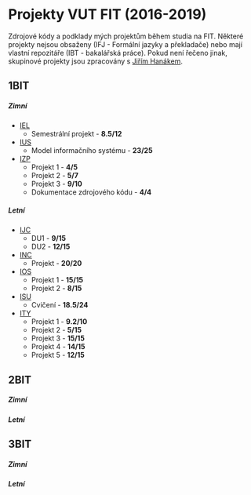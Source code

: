 # Projekty VUT FIT (2016-2019)
Zdrojové kódy a podklady mých projektům během studia na FIT. Některé projekty nejsou obsaženy (IFJ - Formální jazyky a překladače) nebo mají vlastní repozitáře (IBT - bakalářská práce). Pokud není řečeno jinak, skupinové projekty jsou zpracovány s  [Jiřím Hanákem](https://github.com/Contrix).
## 1BIT
##### Zimní
* [IEL](https://github.com/matejMitas/VUT_FIT_BIT/tree/master/1BIT/zimn%C3%AD/IEL)
  * Semestrální projekt - **8.5/12**
* [IUS](https://github.com/matejMitas/VUT_FIT_BIT/tree/master/1BIT/zimn%C3%AD/IUS)
  * Model informačního systému - **23/25**
* [IZP](https://github.com/matejMitas/VUT_FIT_BIT/tree/master/1BIT/zimn%C3%AD/IZP)
  * Projekt 1 - **4/5**
  * Projekt 2 - **5/7**
  * Projekt 3 - **9/10**
  * Dokumentace zdrojového kódu - **4/4**
##### Letní
* [IJC](https://github.com/matejMitas/VUT_FIT_BIT/tree/master/1BIT/letn%C3%AD/IJC)
  * DU1 - **9/15**
  * DU2 - **12/15** 
* [INC](https://github.com/matejMitas/VUT_FIT_BIT/tree/master/1BIT/letn%C3%AD/INC)
  * Projekt - **20/20**
* [IOS](https://github.com/matejMitas/VUT_FIT_BIT/tree/master/1BIT/letn%C3%AD/IOS)
  * Projekt 1 - **15/15**
  * Projekt 2 - **8/15**
* [ISU](https://github.com/matejMitas/VUT_FIT_BIT/tree/master/1BIT/letn%C3%AD/ISU)
  * Cvičení - **18.5/24**
* [ITY](https://github.com/matejMitas/VUT_FIT_BIT/tree/master/1BIT/letn%C3%AD/ITY)
  * Projekt 1 - **9.2/10**
  * Projekt 2 - **5/15**
  * Projekt 3 - **15/15**
  * Projekt 4 - **14/15**
  * Projekt 5 - **12/15**



## 2BIT
##### Zimní
##### Letní

## 3BIT
##### Zimní
##### Letní
